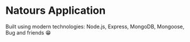 # Natours Application

Built using modern technologies: Node.js, Express, MongoDB, Mongoose, Bug and friends 😁
